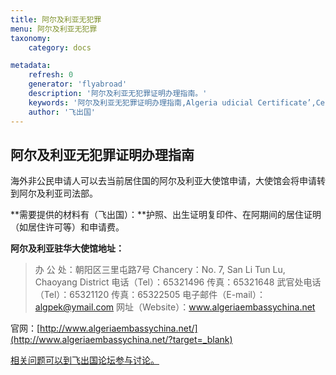 ```yaml
---
title: 阿尔及利亚无犯罪
menu: 阿尔及利亚无犯罪
taxonomy:
    category: docs

metadata:
    refresh: 0
    generator: 'flyabroad'
    description: '阿尔及利亚无犯罪证明办理指南。'
    keywords: '阿尔及利亚无犯罪证明办理指南,Algeria udicial Certificate’,Certificat du Casier Judiciaire'
    author: '飞出国'
---
```


## 阿尔及利亚无犯罪证明办理指南

海外非公民申请人可以去当前居住国的阿尔及利亚大使馆申请，大使馆会将申请转到阿尔及利亚司法部。

**需要提供的材料有（飞出国）：**护照、出生证明复印件、在阿期间的居住证明（如居住许可等）和申请费。

**阿尔及利亚驻华大使馆地址：**
> 办 公 处：朝阳区三里屯路7号 
> Chancery：No. 7, San Li Tun Lu, Chaoyang District 
> 电话（Tel）：65321496
> 传真：65321648 
> 武官处电话（Tel）：65321120 
> 传真：65322505
> 电子邮件（E-mail）：algpek@ymail.com 
> 网址（Website）：www.algeriaembassychina.net

官网：[http://www.algeriaembassychina.net/](http://www.algeriaembassychina.net/?target=_blank)

[相关问题可以到飞出国论坛参与讨论。](http://bbs.fcgvisa.com/t/3630?target=_blank)